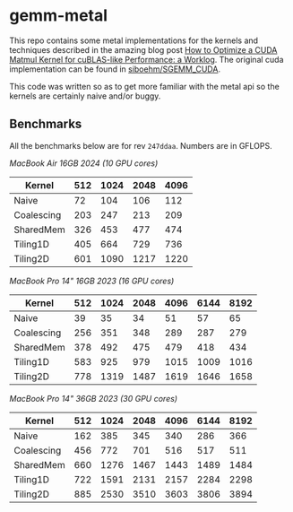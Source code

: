# gemm-metal

This repo contains some metal implementations for the kernels and techniques
described in the amazing blog post [How to Optimize a CUDA Matmul Kernel for
cuBLAS-like Performance: a Worklog](https://siboehm.com/articles/22/CUDA-MMM).
The original cuda implementation can be found in
[siboehm/SGEMM_CUDA](https://github.com/siboehm/SGEMM_CUDA).

This code was written so as to get more familiar with the metal api so
the kernels are certainly naive and/or buggy.

## Benchmarks

All the benchmarks below are for rev `247ddaa`. Numbers are in GFLOPS.

*MacBook Air 16GB 2024 (10 GPU cores)*

| Kernel | 512 | 1024 | 2048 | 4096 |
| ------ | --- | ---- | ---- | ---- |
| Naive      | 72 | 104 | 106 | 112 |
| Coalescing | 203 | 247 | 213 | 209 |
| SharedMem  | 326 | 453 | 477 | 474 |
| Tiling1D   | 405 | 664 | 729 | 736 |
| Tiling2D   | 601 | 1090 | 1217 | 1220 |


*MacBook Pro 14" 16GB 2023 (16 GPU cores)*

| Kernel | 512 | 1024 | 2048 | 4096 | 6144 | 8192 |
| ------ | --- | ---- | ---- | ---- | ---- | ---- |
| Naive  | 39 | 35 | 34 | 51 | 57 | 65 |
| Coalescing | 256 | 351 | 348 | 289 | 287 | 279 |
| SharedMem | 378 | 492 | 475 | 479 | 418 | 434 |
| Tiling1D | 583 | 925 | 979 | 1015 | 1009 | 1016 |
| Tiling2D | 778 | 1319 | 1487 | 1619 | 1646 | 1658 |

*MacBook Pro 14" 36GB 2023 (30 GPU cores)*

| Kernel | 512 | 1024 | 2048 | 4096 | 6144 | 8192 |
| ------ | --- | ---- | ---- | ---- | ---- | ---- |
| Naive  | 162 | 385 | 345 | 340 | 286 | 366 |
| Coalescing | 456 | 772 | 701 | 516 | 517 | 511 |
| SharedMem | 660 | 1276 | 1467 | 1443 | 1489 | 1484 |
| Tiling1D | 722 | 1591 | 2131 | 2157 | 2284 | 2298 |
| Tiling2D | 885 | 2530 | 3510 | 3603 | 3806 | 3894 |

